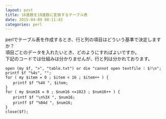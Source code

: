 ```yaml
---
layout: post
title: 16進数を10進数に変換するテーブル表
date: 2015-04-09 08:11:43
categories: perl
---
```

<p>perlでテーブル表を作成するとき、行と列の項目はどういう基準で決定しますか？<br>
項目ごとのデータを入れたいとき、どのようにすればよいですか。<br>
下記のコードでは仕組みは分かりませんが、行と列は分かれております。</p>

<pre><code>open (my $f, "&gt;", "table.txt") or die "cannot open textfile : $!\n";
printf $f "%4s", "";
for ( my $item = 0 ; $item &lt; 16 ; $item++ ) {
　　printf $f "%4X ", $item;
}
for ( my $num16 = 0 ; $num16 &lt;=1023 ; $num16++ ) {
　　printf $f "\n%3X ", $num16;
　　printf $f "%04d ", $num16;
}
close($f);
</code></pre>
